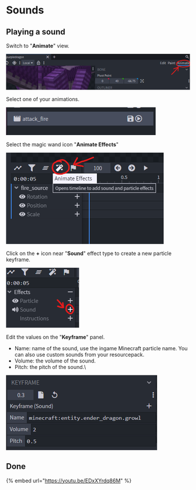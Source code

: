 # Sounds

## Playing a sound

Switch to "**Animate**" view.

![](<../../../../.gitbook/assets/image (58).png>)

Select one of your animations.

![](<../../../../.gitbook/assets/image (145).png>)

Select the magic wand icon "**Animate Effects**"

![](<../../../../.gitbook/assets/image (46).png>)

Click on the **+** icon near "**Sound**" effect type to create a new particle keyframe.

![](<../../../../.gitbook/assets/image (110).png>)

Edit the values on the "**Keyframe**" panel.

* Name: name of the sound, use the ingame Minecraft particle name. You can also use custom sounds from your resourcepack.
* Volume: the volume of the sound.
* Pitch: the pitch of the sound.\


![](<../../../../.gitbook/assets/image (135).png>)

## Done

{% embed url="https://youtu.be/EDxXYrdq86M" %}
